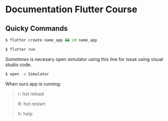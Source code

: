 # Documentation Flutter Course

## Quicky Commands 

```zsh
$ flutter create name_app && cd name_app
```

```zsh
$ flutter run
```

*Sometimes* is necesary open simulator using this line for issue using visual studio code.
```zsh
$ open -a Simulator
```

When ours app is running:
> r: hot reload

> R: hot restart

> h: help